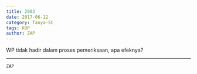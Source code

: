 ```yaml
---
title: 2903
date: 2017-06-12
category: Tanya-SC
tags: KUP
author: ZAP
---
```


WP tidak hadir dalam proses pemeriksaan, apa efeknya?

---



`ZAP`
